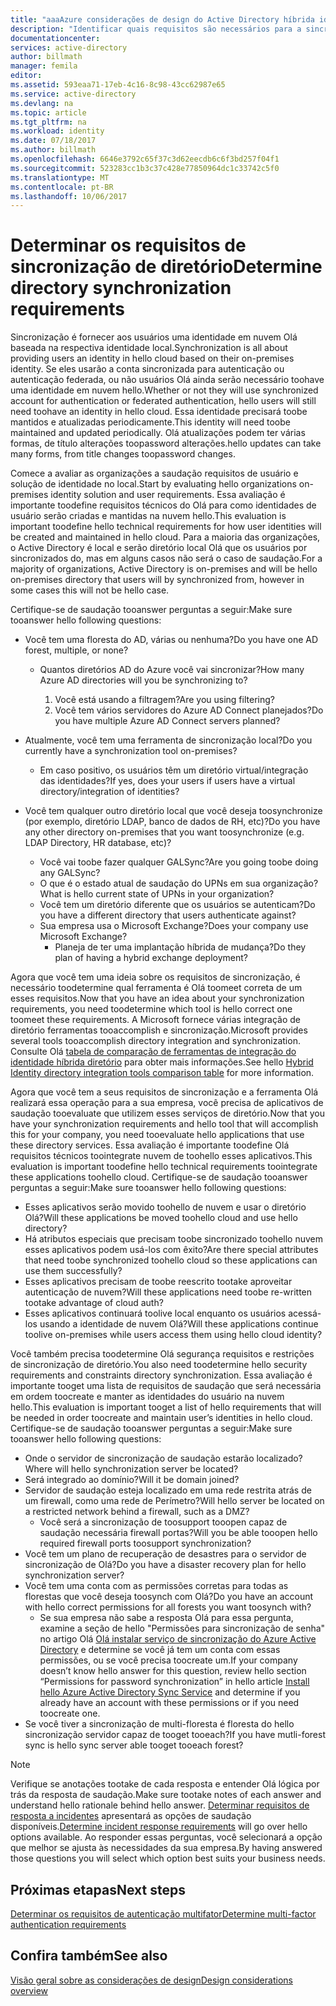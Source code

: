 ```yaml
---
title: "aaaAzure considerações de design do Active Directory híbrida identidade - determinar requisitos de sincronização de diretório | Microsoft Docs"
description: "Identificar quais requisitos são necessários para a sincronização de todos os usuários de saudação entre = em locais e na nuvem para a empresa hello."
documentationcenter: 
services: active-directory
author: billmath
manager: femila
editor: 
ms.assetid: 593eaa71-17eb-4c16-8c98-43cc62987e65
ms.service: active-directory
ms.devlang: na
ms.topic: article
ms.tgt_pltfrm: na
ms.workload: identity
ms.date: 07/18/2017
ms.author: billmath
ms.openlocfilehash: 6646e3792c65f37c3d62eecdb6c6f3bd257f04f1
ms.sourcegitcommit: 523283cc1b3c37c428e77850964dc1c33742c5f0
ms.translationtype: MT
ms.contentlocale: pt-BR
ms.lasthandoff: 10/06/2017
---
```

# <a name="determine-directory-synchronization-requirements"></a><span data-ttu-id="85c22-103">Determinar os requisitos de sincronização de diretório</span><span class="sxs-lookup"><span data-stu-id="85c22-103">Determine directory synchronization requirements</span></span>
<span data-ttu-id="85c22-104">Sincronização é fornecer aos usuários uma identidade em nuvem Olá baseada na respectiva identidade local.</span><span class="sxs-lookup"><span data-stu-id="85c22-104">Synchronization is all about providing users an identity in hello cloud based on their on-premises identity.</span></span> <span data-ttu-id="85c22-105">Se eles usarão a conta sincronizada para autenticação ou autenticação federada, ou não usuários Olá ainda serão necessário toohave uma identidade em nuvem hello.</span><span class="sxs-lookup"><span data-stu-id="85c22-105">Whether or not they will use synchronized account for authentication or federated authentication, hello users will still need toohave an identity in hello cloud.</span></span>  <span data-ttu-id="85c22-106">Essa identidade precisará toobe mantidos e atualizadas periodicamente.</span><span class="sxs-lookup"><span data-stu-id="85c22-106">This identity will need toobe maintained and updated periodically.</span></span>  <span data-ttu-id="85c22-107">Olá atualizações podem ter várias formas, de título alterações toopassword alterações.</span><span class="sxs-lookup"><span data-stu-id="85c22-107">hello updates can take many forms, from title changes toopassword changes.</span></span>  

<span data-ttu-id="85c22-108">Comece a avaliar as organizações a saudação requisitos de usuário e solução de identidade no local.</span><span class="sxs-lookup"><span data-stu-id="85c22-108">Start by evaluating hello organizations on-premises identity solution and user requirements.</span></span> <span data-ttu-id="85c22-109">Essa avaliação é importante toodefine requisitos técnicos do Olá para como identidades de usuário serão criadas e mantidas na nuvem hello.</span><span class="sxs-lookup"><span data-stu-id="85c22-109">This evaluation is important toodefine hello technical requirements for how user identities will be created and maintained in hello cloud.</span></span>  <span data-ttu-id="85c22-110">Para a maioria das organizações, o Active Directory é local e serão diretório local Olá que os usuários por sincronizados do, mas em alguns casos não será o caso de saudação.</span><span class="sxs-lookup"><span data-stu-id="85c22-110">For a majority of organizations, Active Directory is on-premises and will be hello on-premises directory that users will by synchronized from, however in some cases this will not be hello case.</span></span>  

<span data-ttu-id="85c22-111">Certifique-se de saudação tooanswer perguntas a seguir:</span><span class="sxs-lookup"><span data-stu-id="85c22-111">Make sure tooanswer hello following questions:</span></span>

* <span data-ttu-id="85c22-112">Você tem uma floresta do AD, várias ou nenhuma?</span><span class="sxs-lookup"><span data-stu-id="85c22-112">Do you have one AD forest, multiple, or none?</span></span>
  
  * <span data-ttu-id="85c22-113">Quantos diretórios AD do Azure você vai sincronizar?</span><span class="sxs-lookup"><span data-stu-id="85c22-113">How many Azure AD directories will you be synchronizing to?</span></span>
    
    1. <span data-ttu-id="85c22-114">Você está usando a filtragem?</span><span class="sxs-lookup"><span data-stu-id="85c22-114">Are you using filtering?</span></span>
    2. <span data-ttu-id="85c22-115">Você tem vários servidores do Azure AD Connect planejados?</span><span class="sxs-lookup"><span data-stu-id="85c22-115">Do you have multiple Azure AD Connect servers planned?</span></span>
* <span data-ttu-id="85c22-116">Atualmente, você tem uma ferramenta de sincronização local?</span><span class="sxs-lookup"><span data-stu-id="85c22-116">Do you currently have a synchronization tool on-premises?</span></span>
  
  * <span data-ttu-id="85c22-117">Em caso positivo, os usuários têm um diretório virtual/integração das identidades?</span><span class="sxs-lookup"><span data-stu-id="85c22-117">If yes, does your users if users have a virtual directory/integration of identities?</span></span>
* <span data-ttu-id="85c22-118">Você tem qualquer outro diretório local que você deseja toosynchronize (por exemplo, diretório LDAP, banco de dados de RH, etc)?</span><span class="sxs-lookup"><span data-stu-id="85c22-118">Do you have any other directory on-premises that you want toosynchronize (e.g. LDAP Directory, HR database, etc)?</span></span>
  * <span data-ttu-id="85c22-119">Você vai toobe fazer qualquer GALSync?</span><span class="sxs-lookup"><span data-stu-id="85c22-119">Are you going toobe doing any GALSync?</span></span>
  * <span data-ttu-id="85c22-120">O que é o estado atual de saudação do UPNs em sua organização?</span><span class="sxs-lookup"><span data-stu-id="85c22-120">What is hello current state of UPNs in your organization?</span></span> 
  * <span data-ttu-id="85c22-121">Você tem um diretório diferente que os usuários se autenticam?</span><span class="sxs-lookup"><span data-stu-id="85c22-121">Do you have a different directory that users authenticate against?</span></span>
  * <span data-ttu-id="85c22-122">Sua empresa usa o Microsoft Exchange?</span><span class="sxs-lookup"><span data-stu-id="85c22-122">Does your company use Microsoft Exchange?</span></span>
    * <span data-ttu-id="85c22-123">Planeja de ter uma implantação híbrida de mudança?</span><span class="sxs-lookup"><span data-stu-id="85c22-123">Do they plan of having a hybrid exchange deployment?</span></span>

<span data-ttu-id="85c22-124">Agora que você tem uma ideia sobre os requisitos de sincronização, é necessário toodetermine qual ferramenta é Olá toomeet correta de um esses requisitos.</span><span class="sxs-lookup"><span data-stu-id="85c22-124">Now that you have an idea about your synchronization requirements, you need toodetermine which tool is hello correct one toomeet these requirements.</span></span>  <span data-ttu-id="85c22-125">A Microsoft fornece várias integração de diretório ferramentas tooaccomplish e sincronização.</span><span class="sxs-lookup"><span data-stu-id="85c22-125">Microsoft provides several tools tooaccomplish directory integration and synchronization.</span></span>  <span data-ttu-id="85c22-126">Consulte Olá [tabela de comparação de ferramentas de integração do identidade híbrida diretório](active-directory-hybrid-identity-design-considerations-tools-comparison.md) para obter mais informações.</span><span class="sxs-lookup"><span data-stu-id="85c22-126">See hello [Hybrid Identity directory integration tools comparison table](active-directory-hybrid-identity-design-considerations-tools-comparison.md) for more information.</span></span> 

<span data-ttu-id="85c22-127">Agora que você tem a seus requisitos de sincronização e a ferramenta Olá realizará essa operação para a sua empresa, você precisa de aplicativos de saudação tooevaluate que utilizem esses serviços de diretório.</span><span class="sxs-lookup"><span data-stu-id="85c22-127">Now that you have your synchronization requirements and hello tool that will accomplish this for your company, you need tooevaluate hello applications that use these directory services.</span></span> <span data-ttu-id="85c22-128">Essa avaliação é importante toodefine Olá requisitos técnicos toointegrate nuvem de toohello esses aplicativos.</span><span class="sxs-lookup"><span data-stu-id="85c22-128">This evaluation is important toodefine hello technical requirements toointegrate these applications toohello cloud.</span></span> <span data-ttu-id="85c22-129">Certifique-se de saudação tooanswer perguntas a seguir:</span><span class="sxs-lookup"><span data-stu-id="85c22-129">Make sure tooanswer hello following questions:</span></span>

* <span data-ttu-id="85c22-130">Esses aplicativos serão movido toohello de nuvem e usar o diretório Olá?</span><span class="sxs-lookup"><span data-stu-id="85c22-130">Will these applications be moved toohello cloud and use hello directory?</span></span>
* <span data-ttu-id="85c22-131">Há atributos especiais que precisam toobe sincronizado toohello nuvem esses aplicativos podem usá-los com êxito?</span><span class="sxs-lookup"><span data-stu-id="85c22-131">Are there special attributes that need toobe synchronized toohello cloud so these applications can use them successfully?</span></span>
* <span data-ttu-id="85c22-132">Esses aplicativos precisam de toobe reescrito tootake aproveitar autenticação de nuvem?</span><span class="sxs-lookup"><span data-stu-id="85c22-132">Will these applications need toobe re-written tootake advantage of cloud auth?</span></span>
* <span data-ttu-id="85c22-133">Esses aplicativos continuará toolive local enquanto os usuários acessá-los usando a identidade de nuvem Olá?</span><span class="sxs-lookup"><span data-stu-id="85c22-133">Will these applications continue toolive on-premises while users access them using hello cloud identity?</span></span>

<span data-ttu-id="85c22-134">Você também precisa toodetermine Olá segurança requisitos e restrições de sincronização de diretório.</span><span class="sxs-lookup"><span data-stu-id="85c22-134">You also need toodetermine hello security requirements and constraints directory synchronization.</span></span> <span data-ttu-id="85c22-135">Essa avaliação é importante tooget uma lista de requisitos de saudação que será necessária em ordem toocreate e manter as identidades do usuário na nuvem hello.</span><span class="sxs-lookup"><span data-stu-id="85c22-135">This evaluation is important tooget a list of hello requirements that will be needed in order toocreate and maintain user’s identities in hello cloud.</span></span> <span data-ttu-id="85c22-136">Certifique-se de saudação tooanswer perguntas a seguir:</span><span class="sxs-lookup"><span data-stu-id="85c22-136">Make sure tooanswer hello following questions:</span></span>

* <span data-ttu-id="85c22-137">Onde o servidor de sincronização de saudação estarão localizado?</span><span class="sxs-lookup"><span data-stu-id="85c22-137">Where will hello synchronization server be located?</span></span>
* <span data-ttu-id="85c22-138">Será integrado ao domínio?</span><span class="sxs-lookup"><span data-stu-id="85c22-138">Will it be domain joined?</span></span>
* <span data-ttu-id="85c22-139">Servidor de saudação esteja localizado em uma rede restrita atrás de um firewall, como uma rede de Perímetro?</span><span class="sxs-lookup"><span data-stu-id="85c22-139">Will hello server be located on a restricted network behind a firewall, such as a DMZ?</span></span>
  * <span data-ttu-id="85c22-140">Você será a sincronização de toosupport tooopen capaz de saudação necessária firewall portas?</span><span class="sxs-lookup"><span data-stu-id="85c22-140">Will you be able tooopen hello required firewall ports toosupport synchronization?</span></span>
* <span data-ttu-id="85c22-141">Você tem um plano de recuperação de desastres para o servidor de sincronização de Olá?</span><span class="sxs-lookup"><span data-stu-id="85c22-141">Do you have a disaster recovery plan for hello synchronization server?</span></span>
* <span data-ttu-id="85c22-142">Você tem uma conta com as permissões corretas para todas as florestas que você deseja toosynch com Olá?</span><span class="sxs-lookup"><span data-stu-id="85c22-142">Do you have an account with hello correct permissions for all forests you want toosynch with?</span></span>
  * <span data-ttu-id="85c22-143">Se sua empresa não sabe a resposta Olá para essa pergunta, examine a seção de hello "Permissões para sincronização de senha" no artigo Olá [Olá instalar serviço de sincronização do Azure Active Directory](https://msdn.microsoft.com/library/azure/dn757602.aspx#BKMK_CreateAnADAccountForTheSyncService) e determine se você já tem um conta com essas permissões, ou se você precisa toocreate um.</span><span class="sxs-lookup"><span data-stu-id="85c22-143">If your company doesn’t know hello answer for this question, review hello section “Permissions for password synchronization” in hello article [Install hello Azure Active Directory Sync Service](https://msdn.microsoft.com/library/azure/dn757602.aspx#BKMK_CreateAnADAccountForTheSyncService) and determine if you already have an account with these permissions or if you need toocreate one.</span></span>
* <span data-ttu-id="85c22-144">Se você tiver a sincronização de multi-floresta é floresta do hello sincronização servidor capaz de tooget tooeach?</span><span class="sxs-lookup"><span data-stu-id="85c22-144">If you have mutli-forest sync is hello sync server able tooget tooeach forest?</span></span>

> [!NOTE]
> <span data-ttu-id="85c22-145">Verifique se anotações tootake de cada resposta e entender Olá lógica por trás da resposta de saudação.</span><span class="sxs-lookup"><span data-stu-id="85c22-145">Make sure tootake notes of each answer and understand hello rationale behind hello answer.</span></span> <span data-ttu-id="85c22-146">[Determinar requisitos de resposta a incidentes](active-directory-hybrid-identity-design-considerations-incident-response-requirements.md) apresentará as opções de saudação disponíveis.</span><span class="sxs-lookup"><span data-stu-id="85c22-146">[Determine incident response requirements](active-directory-hybrid-identity-design-considerations-incident-response-requirements.md) will go over hello options available.</span></span> <span data-ttu-id="85c22-147">Ao responder essas perguntas, você selecionará a opção que melhor se ajusta às necessidades da sua empresa.</span><span class="sxs-lookup"><span data-stu-id="85c22-147">By having answered those questions you will select which option best suits your business needs.</span></span>
> 
> 

## <a name="next-steps"></a><span data-ttu-id="85c22-148">Próximas etapas</span><span class="sxs-lookup"><span data-stu-id="85c22-148">Next steps</span></span>
[<span data-ttu-id="85c22-149">Determinar os requisitos de autenticação multifator</span><span class="sxs-lookup"><span data-stu-id="85c22-149">Determine multi-factor authentication requirements</span></span>](active-directory-hybrid-identity-design-considerations-multifactor-auth-requirements.md)

## <a name="see-also"></a><span data-ttu-id="85c22-150">Confira também</span><span class="sxs-lookup"><span data-stu-id="85c22-150">See also</span></span>
[<span data-ttu-id="85c22-151">Visão geral sobre as considerações de design</span><span class="sxs-lookup"><span data-stu-id="85c22-151">Design considerations overview</span></span>](active-directory-hybrid-identity-design-considerations-overview.md)

